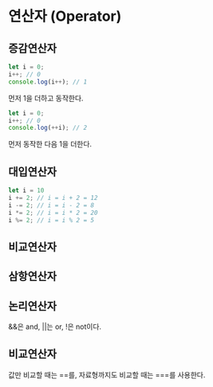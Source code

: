 연산자 (Operator)
====


## 증감연산자
```javascript
let i = 0;
i++; // 0
console.log(i++); // 1
```
먼저 1을 더하고 동작한다.

```javascript
let i = 0;
i++; // 0
console.log(++i); // 2
```
먼저 동작한 다음 1을 더한다.

## 대입연산자
```javascript
let i = 10
i += 2; // i = i + 2 = 12
i -= 2; // i = i - 2 = 8
i *= 2; // i = i * 2 = 20
i %= 2; // i = i % 2 = 5
```

## 비교연산자

## 삼항연산자

## 논리연산자
&&은 and, ||는 or, !은 not이다.

## 비교연산자
값만 비교할 때는 ==를, 자료형까지도 비교할 때는 ===를 사용한다.